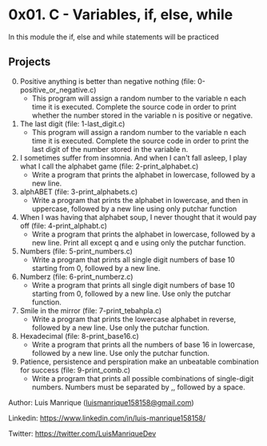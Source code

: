 # 0x01. C - Variables, if, else, while
In this module the if, else and while statements will be practiced
## Projects
0. Positive anything is better than negative nothing (file: 0-positive_or_negative.c)
	- This program will assign a random number to the variable n each time it is executed. Complete the source code in order to print whether the number stored in the variable n is positive or negative.
1. The last digit (file: 1-last_digit.c)
	- This program will assign a random number to the variable n each time it is executed. Complete the source code in order to print the last digit of the number stored in the variable n.
2. I sometimes suffer from insomnia. And when I can't fall asleep, I play what I call the alphabet game (file: 2-print_alphabet.c)
	- Write a program that prints the alphabet in lowercase, followed by a new line.
3. alphABET (file: 3-print_alphabets.c)
	- Write a program that prints the alphabet in lowercase, and then in uppercase, followed by a new line using only putchar function
4.  When I was having that alphabet soup, I never thought that it would pay off (file: 4-print_alphabt.c)
	- Write a program that prints the alphabet in lowercase, followed by a new line. Print all except q and e using only the putchar function.
5. Numbers (file: 5-print_numbers.c)
	- Write a program that prints all single digit numbers of base 10 starting from 0, followed by a new line.
6. Numberz (file: 6-print_numberz.c)
	- Write a program that prints all single digit numbers of base 10 starting from 0, followed by a new line. Use only the putchar function.
7. Smile in the mirror (file: 7-print_tebahpla.c)
	- Write a program that prints the lowercase alphabet in reverse, followed by a new line. Use only the putchar function.
8. Hexadecimal (file: 8-print_base16.c)
	- Write a program that prints all the numbers of base 16 in lowercase, followed by a new line. Use only the putchar function.
9. Patience, persistence and perspiration make an unbeatable combination for success (file: 9-print_comb.c)
	- Write a program that prints all possible combinations of single-digit numbers. Numbers must be separated by ,, followed by a space.

Author: Luis Manrique (luismanrique158158@gmail.com)

Linkedin: https://www.linkedin.com/in/luis-manrique158158/

Twitter: https://twitter.com/LuisManriqueDev

